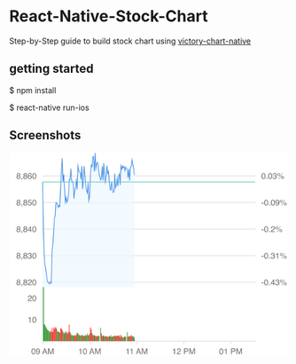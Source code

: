 # React-Native-Stock-Chart

Step-by-Step guide to build stock chart using [victory-chart-native](https://github.com/FormidableLabs/victory-chart-native)

## getting started
$ npm install

$ react-native run-ios

## Screenshots
![Rect](./screenshots/stock-chart.png)

